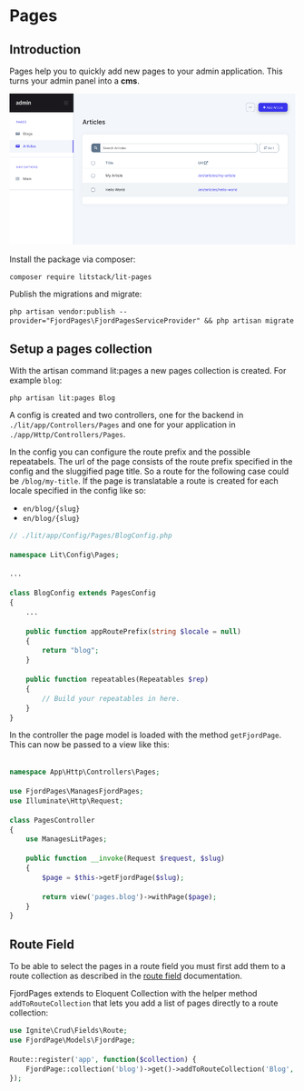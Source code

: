 # Pages

## Introduction

Pages help you to quickly add new pages to your admin application. This turns
your admin panel into a **cms**.

![pages](./screens/pages_screen.jpg 'pages')

Install the package via composer:

```shell
composer require litstack/lit-pages
```

Publish the migrations and migrate:

```shell
php artisan vendor:publish --provider="FjordPages\FjordPagesServiceProvider" && php artisan migrate
```

## Setup a pages collection

With the artisan command lit:pages a new pages collection is created. For
example `blog`:

```shell
php artisan lit:pages Blog
```

A config is created and two controllers, one for the backend in
`./lit/app/Controllers/Pages` and one for your application in
`./app/Http/Controllers/Pages`.

In the config you can configure the route prefix and the possible repeatabels.
The url of the page consists of the route prefix specified in the config and the
sluggified page title. So a route for the following case could be
`/blog/my-title`. If the page is translatable a route is created for each locale
specified in the config like so:

-   `en/blog/{slug}`
-   `en/blog/{slug}`

```php
// ./lit/app/Config/Pages/BlogConfig.php

namespace Lit\Config\Pages;

...

class BlogConfig extends PagesConfig
{
    ...

    public function appRoutePrefix(string $locale = null)
    {
        return "blog";
    }

    public function repeatables(Repeatables $rep)
    {
        // Build your repeatables in here.
    }
}
```

In the controller the page model is loaded with the method `getFjordPage`. This
can now be passed to a view like this:

```php

namespace App\Http\Controllers\Pages;

use FjordPages\ManagesFjordPages;
use Illuminate\Http\Request;

class PagesController
{
    use ManagesLitPages;

    public function __invoke(Request $request, $slug)
    {
        $page = $this->getFjordPage($slug);

        return view('pages.blog')->withPage($page);
    }
}
```

## Route Field

To be able to select the pages in a route field you must first add them to a
route collection as described in the
[route field](../fields/route/#register-routes) documentation.

FjordPages extends to Eloquent Collection with the helper method
`addToRouteCollection` that lets you add a list of pages directly to a route
collection:

```php
use Ignite\Crud\Fields\Route;
use FjordPage\Models\FjordPage;

Route::register('app', function($collection) {
    FjordPage::collection('blog')->get()->addToRouteCollection('Blog', $collection);
});
```
